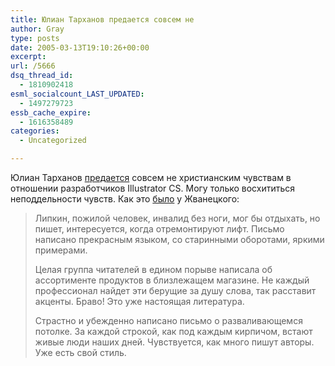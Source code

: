 ```yaml
---
title: Юлиан Тарханов предается совсем не
author: Gray
type: posts
date: 2005-03-13T19:10:26+00:00
excerpt:
url: /5666
dsq_thread_id:
  - 1810902418
esml_socialcount_LAST_UPDATED:
  - 1497279723
essb_cache_expire:
  - 1616358489
categories:
  - Uncategorized

---
```








Юлиан Тарханов <a href="http://live.julik.nl/2005/03/goddamn-offshore" target="_blank">предается</a> совсем не христианским чувствам в отношении разработчиков Illustrator CS. Могу только восхититься неподдельности чувств. Как это <a href="http://www.jvanetsky.ru/data/text/t7/vashi_pisma/" target="_blank">было</a> у Жванецкого:

> Липкин, пожилой человек, инвалид без ноги, мог бы отдыхать, но пишет, интересуется, когда отремонтируют лифт. Письмо написано прекрасным языком, со старинными оборотами, яркими примерами.
> 
> Целая группа читателей в едином порыве написала об ассортименте продуктов в близлежащем магазине. Не каждый профессионал найдет эти берущие за душу слова, так расставит акценты. Браво! Это уже настоящая литература.
> 
> Страстно и убежденно написано письмо о разваливающемся потолке. За каждой строкой, как под каждым кирпичом, встают живые люди наших дней. Чувствуется, как много пишут авторы. Уже есть свой стиль.